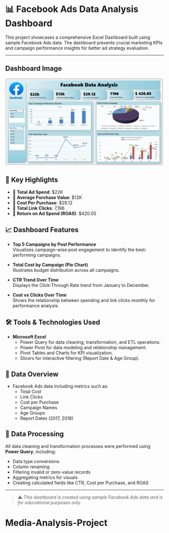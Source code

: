 # 📊 Facebook Ads Data Analysis Dashboard

This project showcases a comprehensive Excel Dashboard built using sample Facebook Ads data. The dashboard presents crucial marketing KPIs and campaign performance insights for better ad strategy evaluation.

---

## Dashboard Image 

![img](https://github.com/Leela-792001/Media-Analysis-Project/blob/main/Excel_Facebook_Dashboard_IMG.png?raw=true)

## 📌 Key Highlights

- 🔷 **Total Ad Spend**: $22K  
- 🔷 **Average Purchase Value**: $12K  
- 🔷 **Cost Per Purchase**: $29.12  
- 🔷 **Total Link Clicks**: 7,196  
- 🔷 **Return on Ad Spend (ROAS)**: $420.05

## 📈 Dashboard Features

- **Top 5 Campaigns by Post Performance**  
  Visualizes campaign-wise post engagement to identify the best-performing campaigns.

- **Total Cost by Campaign (Pie Chart)**  
  Illustrates budget distribution across all campaigns.

- **CTR Trend Over Time**  
  Displays the Click-Through Rate trend from January to December.

- **Cost vs Clicks Over Time**  
  Shows the relationship between spending and link clicks monthly for performance analysis.

## 🛠️ Tools & Technologies Used

- **Microsoft Excel**
  - Power Query for data cleaning, transformation, and ETL operations.
  - Power Pivot for data modeling and relationship management.
  - Pivot Tables and Charts for KPI visualization.
  - Slicers for interactive filtering (Report Date & Age Group).

## 📂 Data Overview

- Facebook Ads data including metrics such as:
  - Total Cost
  - Link Clicks
  - Cost per Purchase
  - Campaign Names
  - Age Groups
  - Report Dates (2017, 2018)

## 🧹 Data Processing

All data cleaning and transformation processes were performed using **Power Query**, including:

- Data type conversions  
- Column renaming  
- Filtering invalid or zero-value records  
- Aggregating metrics for visuals  
- Creating calculated fields like CTR, Cost per Purchase, and ROAS



---

> ⚠️ *This dashboard is created using sample Facebook Ads data and is for educational purposes only.*
# Media-Analysis-Project
